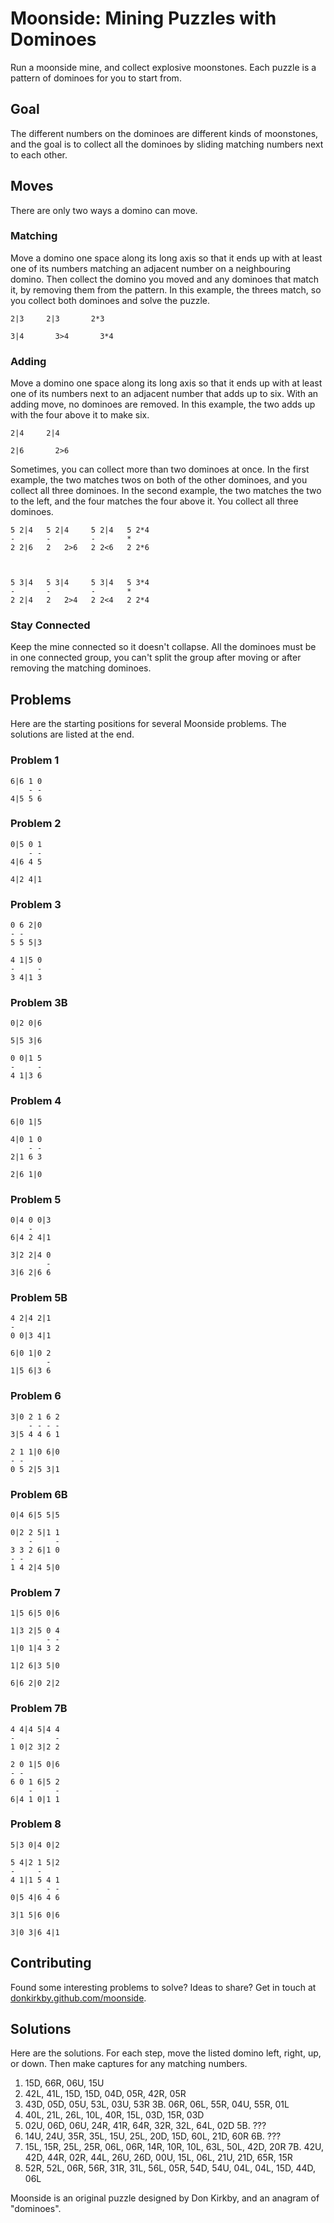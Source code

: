 # Moonside: Mining Puzzles with Dominoes #
Run a moonside mine, and collect explosive moonstones. Each puzzle is a pattern
of dominoes for you to start from.

## Goal ##
The different numbers on the dominoes are different kinds of moonstones, and
the goal is to collect all the dominoes by sliding matching numbers next to
each other.

## Moves ##
There are only two ways a domino can move.

### Matching ###
Move a domino one space along its long axis so that it ends up with at least
one of its numbers matching an adjacent number on a neighbouring domino. Then
collect the domino you moved and any dominoes that match it, by removing them
from the pattern. In this example, the threes match, so you collect both
dominoes and solve the puzzle.

    2|3     2|3       2*3
    
    3|4       3>4       3*4

### Adding ###
Move a domino one space along its long axis so that it ends up with at least
one of its numbers next to an adjacent number that adds up to six. With an
adding move, no dominoes are removed. In this example, the two adds up with the
four above it to make six.

    2|4     2|4
    
    2|6       2>6

Sometimes, you can collect more than two dominoes at once. In the first
example, the two matches twos on both of the other dominoes, and you collect
all three dominoes. In the second example, the two matches the two to the left,
and the four matches the four above it. You collect all three dominoes.

    5 2|4   5 2|4     5 2|4   5 2*4
    -       -         -       *
    2 2|6   2   2>6   2 2<6   2 2*6
    
    
    
    5 3|4   5 3|4     5 3|4   5 3*4
    -       -         -       *
    2 2|4   2   2>4   2 2<4   2 2*4

### Stay Connected ###
Keep the mine connected so it doesn't collapse. All the dominoes must be in
one connected group, you can't split the group after moving or after
removing the matching dominoes.

## Problems ##
Here are the starting positions for several Moonside problems. The solutions
are listed at the end.

### Problem 1 ###
    6|6 1 0
        - -
    4|5 5 6

### Problem 2 ###
    0|5 0 1
        - -
    4|6 4 5
    
    4|2 4|1


### Problem 3 ###
    0 6 2|0
    - -
    5 5 5|3
    
    4 1|5 0
    -     -
    3 4|1 3

### Problem 3B ###
    0|2 0|6
    
    5|5 3|6
    
    0 0|1 5
    -     -
    4 1|3 6

### Problem 4 ###
    6|0 1|5
    
    4|0 1 0
        - -
    2|1 6 3
    
    2|6 1|0

### Problem 5 ###
    0|4 0 0|3
        -
    6|4 2 4|1
    
    3|2 2|4 0
            -
    3|6 2|6 6

### Problem 5B ###
    4 2|4 2|1
    -
    0 0|3 4|1
    
    6|0 1|0 2
            -
    1|5 6|3 6

### Problem 6 ###
    3|0 2 1 6 2
        - - - -
    3|5 4 4 6 1
    
    2 1 1|0 6|0
    - -
    0 5 2|5 3|1

### Problem 6B ###
    0|4 6|5 5|5
    
    0|2 2 5|1 1
        -     -
    3 3 2 6|1 0
    - -
    1 4 2|4 5|0

### Problem 7 ###
    1|5 6|5 0|6
    
    1|3 2|5 0 4
            - -
    1|0 1|4 3 2
    
    1|2 6|3 5|0
    
    6|6 2|0 2|2

### Problem 7B ###
    4 4|4 5|4 4
    -         -
    1 0|2 3|2 2
    
    2 0 1|5 0|6
    - -
    6 0 1 6|5 2
        -     -
    6|4 1 0|1 1

### Problem 8 ###
    5|3 0|4 0|2
    
    5 4|2 1 5|2
    -     -
    4 1|1 5 4 1
            - -
    0|5 4|6 4 6
    
    3|1 5|6 0|6
    
    3|0 3|6 4|1

## Contributing ##
Found some interesting problems to solve? Ideas to share? Get in touch at
[donkirkby.github.com/moonside][github].

[github]: http://donkirkby.github.com/moonside

## Solutions ##
Here are the solutions. For each step, move the listed domino left, right, up,
or down. Then make captures for any matching numbers.

1. 15D, 66R, 06U, 15U
2. 42L, 41L, 15D, 15D, 04D, 05R, 42R, 05R
3. 43D, 05D, 05U, 53L, 03U, 53R
3B. 06R, 06L, 55R, 04U, 55R, 01L
4. 40L, 21L, 26L, 10L, 40R, 15L, 03D, 15R, 03D
5. 02U, 06D, 06U, 24R, 41R, 64R, 32R, 32L, 64L, 02D
5B. ???
6. 14U, 24U, 35R, 35L, 15U, 25L, 20D, 15D, 60L, 21D, 60R
6B. ???
7. 15L, 15R, 25L, 25R, 06L, 06R, 14R, 10R, 10L, 63L, 50L, 42D, 20R
7B. 42U, 42D, 44R, 02R, 44L, 26U, 26D, 00U, 15L, 06L, 21U, 21D, 65R, 15R
8. 52R, 52L, 06R, 56R, 31R, 31L, 56L, 05R, 54D, 54U, 04L, 04L, 15D, 44D, 06L

Moonside is an original puzzle designed by Don Kirkby, and an anagram of
"dominoes".

